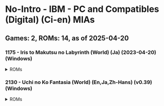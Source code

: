 # No-Intro - IBM - PC and Compatibles (Digital) (Ci-en) MIAs
## Games: 2, ROMs: 14, as of 2025-04-20

### 1175 - Iris to Makutsu no Labyrinth (World) (Ja) (2023-04-20) (Windows)
<details>
<summary>ROMs</summary>

- data\gui\other\mbook0.swf, CRC: bd3d8315
- data\gui\other\mbook0_g.swf, CRC: 6a6d95c8
- data\gui\text\text0.swf, CRC: 72f104d2
- data\gui\text\text0_e.swf, CRC: fb426faf
- read.txt, CRC: 18d66ab7
- start(non-adult).exe, CRC: d0518a78
- start.exe, CRC: 3333ca36
- はじめに読んでください.txt, CRC: d5726311
</details>

### 2130 - Uchi no Ko Fantasia (World) (En,Ja,Zh-Hans) (v0.39) (Windows)
<details>
<summary>ROMs</summary>

- data.dxa, CRC: fb5e3d96
- game.exe, CRC: 63875a79
- readme_En.txt, CRC: 8d7b0925
- readme_Ja.txt, CRC: ea25850b
- readme_ZhCN.txt, CRC: e7cdb024
- release-note.txt, CRC: a86fc86b
</details>

